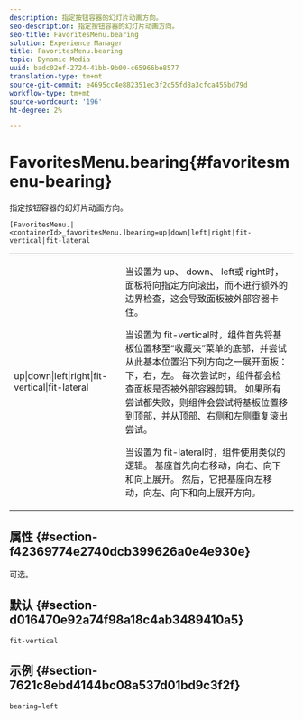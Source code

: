 ```yaml
---
description: 指定按钮容器的幻灯片动画方向。
seo-description: 指定按钮容器的幻灯片动画方向。
seo-title: FavoritesMenu.bearing
solution: Experience Manager
title: FavoritesMenu.bearing
topic: Dynamic Media
uuid: badc02ef-2724-41bb-9b00-c65966be8577
translation-type: tm+mt
source-git-commit: e4695cc4e882351ec3f2c55fd8a3cfca455bd79d
workflow-type: tm+mt
source-wordcount: '196'
ht-degree: 2%

---
```



# FavoritesMenu.bearing{#favoritesmenu-bearing}

指定按钮容器的幻灯片动画方向。

`[FavoritesMenu.|<containerId>_favoritesMenu.]bearing=up|down|left|right|fit-vertical|fit-lateral`

<table id="table_2B109D2F91E64B5382B31921C3780FA5"> 
 <tbody> 
  <tr> 
   <td colname="col1"> <p><span class="codeph"> up|down|left|right|fit-vertical|fit-lateral</span> </p> </td> 
   <td colname="col2"> <p> 当设置为<span class="codeph"> up</span>、<span class="codeph"> down</span>、<span class="codeph"> left</span>或<span class="codeph"> right</span>时，面板将向指定方向滚出，而不进行额外的边界检查，这会导致面板被外部容器卡住。 </p> <p>当设置为<span class="codeph"> fit-vertical</span>时，组件首先将基板位置移至“收藏夹”菜单的底部，并尝试从此基本位置沿下列方向之一展开面板：下，右，左。 每次尝试时，组件都会检查面板是否被外部容器剪辑。 如果所有尝试都失败，则组件会尝试将基板位置移到顶部，并从顶部、右侧和左侧重复滚出尝试。 </p> <p>当设置为<span class="codeph"> fit-lateral</span>时，组件使用类似的逻辑。 基座首先向右移动，向右、向下和向上展开。 然后，它把基座向左移动，向左、向下和向上展开方向。 </p> </td> 
  </tr> 
 </tbody> 
</table>

## 属性 {#section-f42369774e2740dcb399626a0e4e930e}

可选。

## 默认 {#section-d016470e92a74f98a18c4ab3489410a5}

`fit-vertical`

## 示例 {#section-7621c8ebd4144bc08a537d01bd9c3f2f}

`bearing=left`
